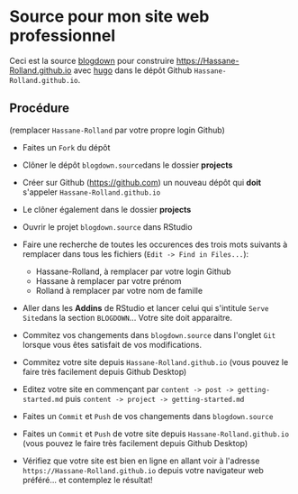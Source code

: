 # Source pour mon site web professionnel

Ceci est la source [blogdown](https://bookdown.org/yihui/blogdown/) pour construire https://Hassane-Rolland.github.io avec [hugo](https://gohugo.io) dans le dépôt Github `Hassane-Rolland.github.io`.


## Procédure

(remplacer `Hassane-Rolland` par votre propre login Github)

- Faites un `Fork` du dépôt

- Clôner le dépôt `blogdown.source`dans le dossier **projects**

- Créer sur Github (https://github.com) un nouveau dépôt qui **doit** s'appeler `Hassane-Rolland.github.io`

- Le clôner également dans le dossier **projects**

- Ouvrir le projet `blogdown.source` dans RStudio

- Faire une recherche de toutes les occurences des trois mots suivants à remplacer dans tous les fichiers (`Edit -> Find in Files...`):
    * Hassane-Rolland, à remplacer par votre login Github
    * Hassane à remplacer par votre prénom
    * Rolland à remplacer par votre nom de famille

- Aller dans les **Addins** de RStudio et lancer celui qui s'intitule `Serve Site`dans la section `BLOGDOWN`... Votre site doit apparaitre.

- Commitez vos changements dans `blogdown.source` dans l'onglet `Git` lorsque vous êtes satisfait de vos modifications.

- Commitez votre site depuis `Hassane-Rolland.github.io` (vous pouvez le faire très facilement depuis Github Desktop) 

- Editez votre site en commençant par `content -> post -> getting-started.md` puis `content -> project -> getting-started.md`

- Faites un `Commit` et `Push` de vos changements dans `blogdown.source` 

- Faites un `Commit` et `Push`  de votre site depuis `Hassane-Rolland.github.io` (vous pouvez le faire très facilement depuis Github Desktop)

- Vérifiez que votre site est bien en ligne en allant voir à l'adresse `https://Hassane-Rolland.github.io` depuis votre navigateur web préféré... et contemplez le résultat!
